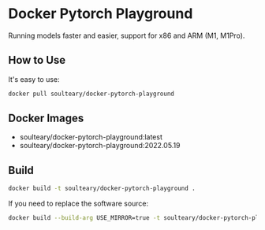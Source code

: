 # Docker Pytorch Playground

Running models faster and easier, support for x86 and ARM (M1, M1Pro).

## How to Use

It's easy to use:

```bash
docker pull soulteary/docker-pytorch-playground
```

## Docker Images

- soulteary/docker-pytorch-playground:latest
- soulteary/docker-pytorch-playground:2022.05.19

## Build

```bash
docker build -t soulteary/docker-pytorch-playground .
```

If you need to replace the software source:

```bash
docker build --build-arg USE_MIRROR=true -t soulteary/docker-pytorch-playground .
```
